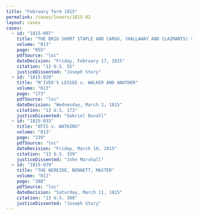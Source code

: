 ```yaml
---
title: "February Term 1815"
permalink: /cases/loners/1815-02
layout: cases
cases:
  - id: "1815-007"
    title: "THE BRIG SHORT STAPLE AND CARGO, (HALLAWAY AND CLAIMANTS) v. THE UNITED STATES"
    volume: "013"
    page: "055"
    pdfSource: "loc"
    dateDecision: "Friday, February 17, 1815"
    citation: "13 U.S. 55"
    justiceDissented: "Joseph Story"
  - id: "1815-020"
    title: "M'IVER'S LESSEE v. WALKER AND ANOTHER"
    volume: "013"
    page: "173"
    pdfSource: "loc"
    dateDecision: "Wednesday, March 1, 1815"
    citation: "13 U.S. 173"
    justiceDissented: "Gabriel Duvall"
  - id: "1815-033"
    title: "OTIS v. WATKINS"
    volume: "013"
    page: "339"
    pdfSource: "loc"
    dateDecision: "Friday, March 10, 1815"
    citation: "13 U.S. 339"
    justiceDissented: "John Marshall"
  - id: "1815-039"
    title: "THE NEREIDE, BENNETT, MASTER"
    volume: "013"
    page: "388"
    pdfSource: "loc"
    dateDecision: "Saturday, March 11, 1815"
    citation: "13 U.S. 388"
    justiceDissented: "Joseph Story"
---
```

